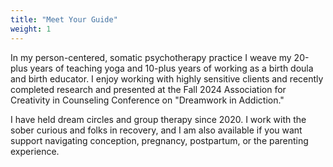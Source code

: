 ```yaml
---
title: "Meet Your Guide"
weight: 1
---
```


In my person-centered, somatic psychotherapy practice I weave my 20-plus years of teaching yoga and 10-plus years of working as a birth doula and birth educator. I enjoy working with highly sensitive clients and recently completed research and presented at the Fall 2024 Association for Creativity in Counseling Conference on "Dreamwork in Addiction."

I have held dream circles and group therapy since 2020. I work with the sober curious and folks in recovery, and I am also available if you want support navigating conception, pregnancy, postpartum, or the parenting experience.
